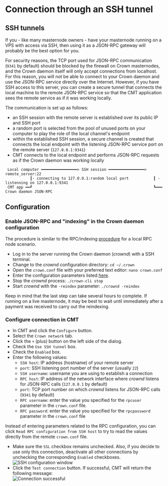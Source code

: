 # Connection through an SSH tunnel

## SSH tunnels

If you - like many masternode owners - have your masternode running on a VPS with access via SSH, then using it as a JSON-RPC gateway will probably be the best option for you.

For security reasons, the TCP port used for JSON-RPC communication (`9341` by default) should be blocked by the firewall on Crown masternodes, and the Crown daemon itself will only accept connections from localhost. For this reason, you will not be able to connect to your Crown daemon and use the JSON-RPC service directly over the Internet. However, if you have SSH access to this server, you can create a secure tunnel that connects the local machine to the remote JSON-RPC service so that the CMT application sees the remote service as if it was working locally.

The communication is set up as follows:
 * an SSH session with the remote server is established over its public IP and SSH port
 * a random port is selected from the pool of unused ports on your computer to play the role of the local channel's endpoint
 * within the established SSH session, a secure channel is created that connects the local endpoint with the listening JSON-RPC service port on the remote server (`127.0.0.1:9341`)
 * CMT connects to the local endpoint and performs JSON-RPC requests as if the Crown daemon was working locally

```
 Local computer ━━━━━━━━━━━━━━━━> SSH session ━━━━━━━━━━━━━━━━> remote_server:22
           ┃- connecting to 127.0.0.1:random local port           ┃ - listenning on 127.0.0.1:9341
 CMT app ━━┛                                                      ┗━━━ Crown daemon JSON-RPC
```

## Configuration

### Enable JSON-RPC and "indexing" in the Crown daemon configuration

The procedure is similar to the RPC/indexing [procedure](config-connection-direct.md#2-enable-json-rpc-and-indexing-in-the-crown-core) for a local RPC node scenario.
 * Log in to the server running the Crown daemon (*crownd*) with a SSH terminal.
 * Change to the *crownd* configuration directory: `cd ~/.crown`
 * Open the `crown.conf` file with your preferred text editor: `nano crown.conf`
 * Enter the configuration parameters listed [here](config-connection-direct.md#set-the-required-parameters-in-the-crownconf-file).
 * Stop the *crownd* process: `./crown-cli stop`
 * Start *crownd* with the `-reindex` parameter: `./crownd -reindex`

Keep in mind that the last step can take several hours to complete. If running on a live masternode, it may be best to wait until immediately after a payment was received to carry out the reindexing.

### Configure connection in CMT

 * In CMT and click the `Configure` button.
 * Select the `Crown network` tab.
 * Click the `+` (plus) button on the left side of the dialog.
 * Check the `Use SSH tunnel` box.
 * Check the `Enabled` box.
 * Enter the following values:
   * `SSH host`: IP address (hostname) of your remote server
   * `port`: SSH listening port number of the server (usually `22`)
   * `SSH username`: username you are using to establish a connection
   * `RPC host`: IP address of the network interface where *crownd* listens for JSON-RPC calls (`127.0.0.1` by default)
   * `port`: TCP port number on which *crownd* listens for JSON-RPC calls (`9341` by default)
   * `RPC username`: enter the value you specified for the `rpcuser` parameter in the `crown.conf` file.
   * `RPC password`: enter the value you specified for the `rpcpassword` parameter in the `crown.conf` file

Instead of entering parameters related to the RPC configuration, you can click `Read RPC configuration from SSH host` to try to read the values directly from the remote `crown.conf` file.
  * Make sure the `SSL` checkbox remains unchecked. Also, if you decide to use only this connection, deactivate all other connections by unchecking the corresponding `Enabled` checkboxes.  
    ![SSH configuration window](img/dmt-config-dlg-conn-ssh.png)
  * Click the `Test connection` button. If successful, CMT will return the following message:  
    ![Connection successful](img/dmt-conn-success.png)
